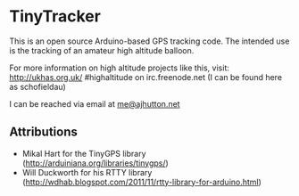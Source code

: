 TinyTracker
===============

This is an open source Arduino-based GPS tracking code. The intended use is the tracking of an amateur high altitude balloon.

For more information on high altitude projects like this, visit:
http://ukhas.org.uk/
#highaltitude on irc.freenode.net (I can be found here as schofieldau)

I can be reached via email at me@ajhutton.net

Attributions
------------
-	Mikal Hart for the TinyGPS library (http://arduiniana.org/libraries/tinygps/)
-	Will Duckworth for his RTTY library (http://wdhab.blogspot.com/2011/11/rtty-library-for-arduino.html)
